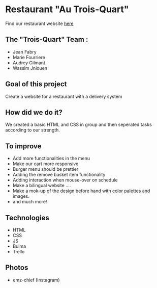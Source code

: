 # **Restaurant "Au Trois-Quart"**
Find our restaurant website [here](...)

## The "Trois-Quart" Team : 

* Jean Fabry
* Marie Fourriere
* Audrey Gilmant
* Wassim Jniouen

## Goal of this project
Create a website for a restaurant with a delivery system

## How did we do it?

We created a basic HTML and CSS in group and then seperated tasks according to our strength. 

## To improve
 - Add more functionalities in the menu 
 - Make our cart more responsive
 - Burger menu should be prettier
 - Adding the remove basket item functionality
 - Adding interaction when mouse-over on schedule
 - Make a bilingual website ....
 - Make a mok-up of the design before hand with color palettes and images.
 - and much more! 


## Technologies
* HTML
* CSS
* JS
* Bulma
* Trello

## Photos
* emz-chief (Instagram)